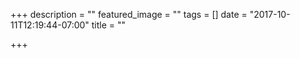 +++
description = ""
featured_image = ""
tags = []
date = "2017-10-11T12:19:44-07:00"
title = ""

+++

